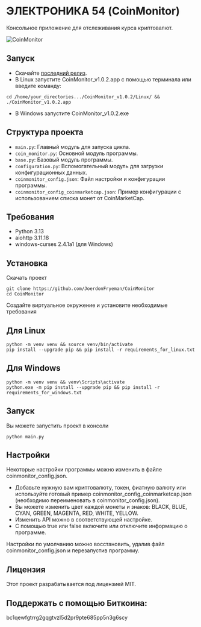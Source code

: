 # ЭЛЕКТРОНИКА 54 (CoinMonitor)

Консольное приложение для отслеживания курса криптовалют.

![CoinMonitor](https://github.com/user-attachments/assets/4afb65d8-45bd-4649-a898-5aa132f6d3a7)

## Запуск
- Скачайте [последний релиз](https://github.com/JoerdonFryeman/CoinMonitor/releases/tag/CoinMonitor_v1.0.2).
- В Linux запустите CoinMonitor_v1.0.2.app с помощью терминала или введите команду:
```console
cd /home/your_directories.../CoinMonitor_v1.0.2/Linux/ && ./CoinMonitor_v1.0.2.app
```
- В Windows запустите CoinMonitor_v1.0.2.exe

## Структура проекта

- `main.py`: Главный модуль для запуска цикла.
- `coin_monitor.py`: Основной модуль программы.
- `base.py`: Базовый модуль программы.
- `configuration.py`: Вспомогательный модуль для загрузки конфигурационных данных.
- `coinmonitor_config.json`: Файл настройки и конфигурации программы.
- `coinmonitor_config_coinmarketcap.json`: Пример конфигурации с использованием списка монет от CoinMarketCap.

## Требования

- Python 3.13
- aiohttp 3.11.18
- windows-curses 2.4.1a1 (для Windows)

## Установка

Скачать проект

``` console
git clone https://github.com/JoerdonFryeman/CoinMonitor
cd CoinMonitor
```

Создайте виртуальное окружение и установите необходимые требования

## Для Linux
``` console
python -m venv venv && source venv/bin/activate
pip install --upgrade pip && pip install -r requirements_for_linux.txt
```

## Для Windows
``` console
python -m venv venv && venv\Scripts\activate
python.exe -m pip install --upgrade pip && pip install -r requirements_for_windows.txt
```

## Запуск
Вы можете запустить проект в консоли

``` console
python main.py
```

## Настройки

Некоторые настройки программы можно изменить в файле coinmonitor_config.json.

- Добавьте нужную вам криптовалюту, токен, фиатную валюту или используйте готовый пример coinmonitor_config_coinmarketcap.json (необходимо переименовать в coinmonitor_config.json).
- Вы можете изменить цвет каждой монеты и знаков: BLACK, BLUE, CYAN, GREEN, MAGENTA, RED, WHITE, YELLOW.
- Изменить API можно в соответствующей настройке.
- С помощью true или false включите или отключите информацию о программе.

Настройки по умолчанию можно восстановить, удалив файл coinmonitor_config.json и перезапустив программу.

## Лицензия

Этот проект разрабатывается под лицензией MIT.

## Поддержать с помощью Биткоина:

bc1qewfgtrrg2gqgtvzl5d2pr9pte685pp5n3g6scy
